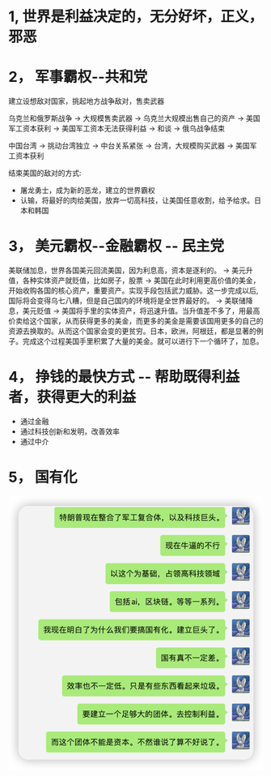 # 1, 世界是利益决定的，无分好坏，正义，邪恶

# 2， 军事霸权--共和党

建立设想敌对国家，挑起地方战争敌对，售卖武器

乌克兰和俄罗斯战争 -> 大规模售卖武器 -> 乌克兰大规模出售自己的资产 -> 美国军工资本获利 -> 美国军工资本无法获得利益 -> 和谈 -> 俄乌战争结束

中国台湾 -> 挑动台湾独立 -> 中台关系紧张 -> 台湾，大规模购买武器 -> 美国军工资本获利

结束美国的敌对的方式:
- 屠龙勇士，成为新的恶龙，建立的世界霸权
- 认输，将最好的肉给美国，放弃一切高科技，让美国任意收割，给予给求。日本和韩国



# 3， 美元霸权--金融霸权 -- 民主党

美联储加息，世界各国美元回流美国，因为利息高，资本是逐利的。 -> 美元升值，各种实体资产就贬值，比如房子，股票 -> 美国在此时利用更高价值的美金，开始收购各国的核心资产，重要资产。实现手段包括武力威胁。这一步完成以后,国际将会变得乌七八糟，但是自己国内的环境将是全世界最好的。 -> 美联储降息，美元贬值 -> 美国将手里的实体资产，将迅速升值。当升值差不多了，用最高价卖给这个国家，从而获得更多的美金，而更多的美金是需要该国用更多的自己的资源去换取的。从而这个国家会变的更贫穷。日本，欧洲，阿根廷，都是显著的例子。完成这个过程美国手里积累了大量的美金。就可以进行下一个循环了，加息。

# 4， 挣钱的最快方式 -- 帮助既得利益者，获得更大的利益
- 通过金融
- 通过科技创新和发明，改善效率
- 通过中介

# 5， 国有化
![Alt text](image-8.png)